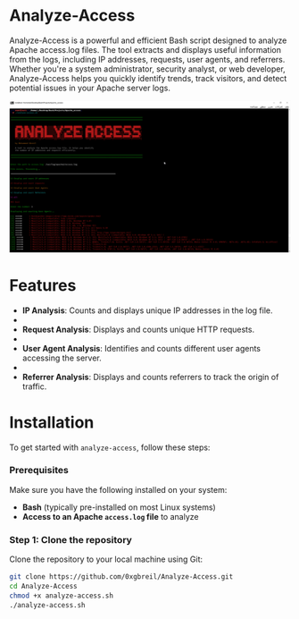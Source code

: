 # Analyze-Access

Analyze-Access is a powerful and efficient Bash script designed to analyze Apache access.log files. The tool extracts and displays useful information from the logs, including IP addresses, requests, user agents, and referrers. Whether you're a system administrator, security analyst, or web developer, Analyze-Access helps you quickly identify trends, track visitors, and detect potential issues in your Apache server logs.


![Analyze Access Screenshot 4](images/analyze-access8.png)


# Features

- **IP Analysis**: Counts and displays unique IP addresses in the log file.
- 
- **Request Analysis**: Displays and counts unique HTTP requests.
- 
- **User Agent Analysis**: Identifies and counts different user agents accessing the server.
- 
- **Referrer Analysis**: Displays and counts referrers to track the origin of traffic.

# Installation

To get started with `analyze-access`, follow these steps:

### Prerequisites

Make sure you have the following installed on your system:
- **Bash** (typically pre-installed on most Linux systems)
- **Access to an Apache `access.log` file** to analyze

### Step 1: Clone the repository

Clone the repository to your local machine using Git:

```bash
git clone https://github.com/0xgbreil/Analyze-Access.git
cd Analyze-Access
chmod +x analyze-access.sh
./analyze-access.sh
````
